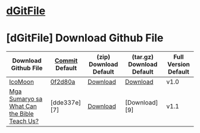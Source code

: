 # [dGitFile][0]
[dGitFile] Download Github File
=================================

|Download Github File           |[Commit][1] Default  |(zip) Download Default |(tar.gz) Download Default |Full Version Default |
|-------------------------------|---------------------|-----------------------|--------------------------|---------------------|
|[IcoMoon][2]                   |[0f2d80a][3]         |[Download][4]          |[Download][5]             |v1.0                 |
|[Mga Sumaryo sa What Can the Bible Teach Us?][6]                |[dde337e][7]         |[Download][8]          |[Download][9]             |v1.1                 |


[0]: https://github.com/samuelbetio/dGitFile
[1]: https://github.com/samuelbetio/dGitFile/commits/master
[2]: https://github.com/samuelbetio/dGitFile/releases/tag/1.0.1-IcoMoon
[3]: https://github.com/samuelbetio/storyofmylife/releases/tag/v1.0
[4]: https://github.com/samuelbetio/dGitFile/archive/1.0.1-IcoMoon.zip
[5]: https://github.com/samuelbetio/dGitFile/archive/1.0.1-IcoMoon.tar.gz
[6]: 
[7]: 
[8]: 
[9]: 
